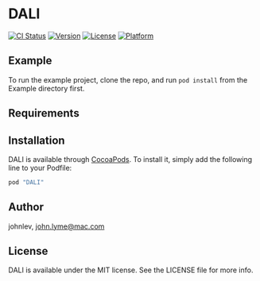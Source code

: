 # DALI

[![CI Status](http://img.shields.io/travis/johnlev/DALI.svg?style=flat)](https://travis-ci.org/johnlev/DALI)
[![Version](https://img.shields.io/cocoapods/v/DALI.svg?style=flat)](http://cocoapods.org/pods/DALI)
[![License](https://img.shields.io/cocoapods/l/DALI.svg?style=flat)](http://cocoapods.org/pods/DALI)
[![Platform](https://img.shields.io/cocoapods/p/DALI.svg?style=flat)](http://cocoapods.org/pods/DALI)

## Example

To run the example project, clone the repo, and run `pod install` from the Example directory first.

## Requirements

## Installation

DALI is available through [CocoaPods](http://cocoapods.org). To install
it, simply add the following line to your Podfile:

```ruby
pod "DALI"
```

## Author

johnlev, john.lyme@mac.com

## License

DALI is available under the MIT license. See the LICENSE file for more info.
